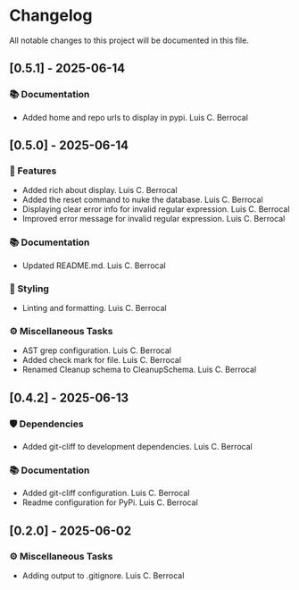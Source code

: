 # Changelog

All notable changes to this project will be documented in this file.

## [0.5.1] - 2025-06-14

### 📚 Documentation

- Added home and repo urls to display in pypi. Luis C. Berrocal

## [0.5.0] - 2025-06-14

### 🚀 Features

- Added rich about display. Luis C. Berrocal
- Added the reset command to nuke the database. Luis C. Berrocal
- Displaying clear error info for invalid regular expression. Luis C. Berrocal
- Improved error message for invalid regular expression. Luis C. Berrocal

### 📚 Documentation

- Updated README.md. Luis C. Berrocal

### 🎨 Styling

- Linting and formatting. Luis C. Berrocal

### ⚙️ Miscellaneous Tasks

- AST grep configuration. Luis C. Berrocal
- Added check mark for file. Luis C. Berrocal
- Renamed Cleanup schema to CleanupSchema. Luis C. Berrocal

## [0.4.2] - 2025-06-13

### 🛡️ Dependencies

- Added git-cliff to development dependencies. Luis C. Berrocal

### 📚 Documentation

- Added git-cliff configuration. Luis C. Berrocal
- Readme configuration for PyPi. Luis C. Berrocal

## [0.2.0] - 2025-06-02

### ⚙️ Miscellaneous Tasks

- Adding  output to .gitignore. Luis C. Berrocal

<!-- generated by git-cliff -->
